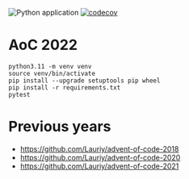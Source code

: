 ![Python application](https://github.com/Lauriy/advent-of-code-2022/workflows/Python%20application/badge.svg)
[![codecov](https://codecov.io/gh/Lauriy/advent-of-code-2022/branch/master/graph/badge.svg)](https://codecov.io/gh/Lauriy/advent-of-code-2022)

# AoC 2022

```
python3.11 -m venv venv
source venv/bin/activate
pip install --upgrade setuptools pip wheel
pip install -r requirements.txt
pytest
```

# Previous years

- https://github.com/Lauriy/advent-of-code-2018
- https://github.com/Lauriy/advent-of-code-2020
- https://github.com/Lauriy/advent-of-code-2021